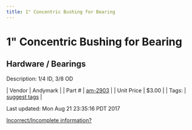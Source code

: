 ```yaml
---
title: 1" Concentric Bushing for Bearing
---
```


# 1" Concentric Bushing for Bearing
## Hardware / Bearings
Description: 	1/4 ID, 3/8 OD 

| Vendor | Andymark | 
| Part # | [am-2903](http://www.andymark.com/product-p/am-2903.htm) | 
| Unit Price | $3.00 | 
| Tags: | [suggest tags](https://docs.google.com/forms/d/e/1FAIpQLSeWyY8v3RgOty-MyWmh9U0iivNYN_molChYyS-0U-o-kOAv_g/viewform) | 

Last updated: Mon Aug 21 23:35:16 PDT 2017

 [Incorrect/Incomplete information?](https://docs.google.com/forms/d/e/1FAIpQLSeWyY8v3RgOty-MyWmh9U0iivNYN_molChYyS-0U-o-kOAv_g/viewform)